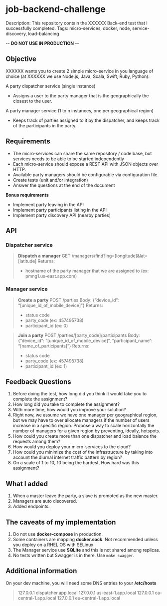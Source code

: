 # job-backend-challenge

Description: This repository contain the XXXXXX Back-end test that I successfully completed.
Tags: micro-services, docker, node, service-discovery, load-balancing

-- **DO NOT USE IN PRODUCTION** --

## Objective

XXXXXX wants you to create 2 simple micro-service in you language of choice (at XXXXXX we
use Node.js, Java, Scala, Swift, Ruby, Python):

A party dispatcher service (single instance)
- Assigns a user to the party manager that is the geographically the closest to the
user.

A party manager service (1 to n instances, one per geographical region)
- Keeps track of parties assigned to it by the dispatcher, and keeps track of the
participants in the party.

## Requirements

- The micro-services can share the same repository / code base, but services needs to be
able to be started independently
- Each micro-service should expose a REST API with JSON objects over HTTP.
- Available party managers should be configurable via configuration file.
- Create tests (unit and/or integration)
- Answer the questions at the end of the document

**Bonus requirements**

- Implement party leaving in the API
- Implement party participants listing in the API
- Implement party discovery API (nearby parties)

## API

### Dispatcher service

> **Dispatch a manager**
> GET /managers/find?lng=[longitude]&lat=[latitude]
> Returns:
> - hostname of the party manager that we are assigned to (ex: pmng1.us-east.app.com)

### Manager service

> **Create a party**
> POST /parties
> Body: {“device_id”: “[unique_id_of_mobile_device]”}
> Returns:
> - status code
> - party_code (ex: 457495738)
> - participant_id (ex: 0)

> **Join a party**
> POST /parties/[party_code]/participants
> Body: {“device_id”: “[unique_id_of_mobile_device]”, “participant_name”: “[name_of_participants]”}
> Returns:
> - status code
> - party_code (ex: 457495738)
> - participant_id (ex: 1)

## Feedback Questions
1) Before doing the test, how long did you think it would take you to complete the assignment?
2) How long did you take to complete the assignment?
3) With more time, how would you improve your solution?
4) Right now, we assume we have one manager per geographical region, but we may have to over allocate managers if the number of users increase in a specific region. Propose a way to scale horizontally the number of managers for a given region by preventing, ideally, hotspots.
5) How could you create more than one dispatcher and load balance the requests among them?
6) How would you deploy your micro-services to the cloud?
7) How could you minimize the cost of the infrastructure by taking into account the diurnal internet traffic pattern by region?
8) On a scale of 1 to 10, 10 being the hardest, How hard was this assignment?

## What I added

1) When a master leave the party, a slave is promoted as the new master.
2) Managers are auto discovered.
3) Added endpoints.

## The caveats of my implementation

1) Do not use **docker-compose** in production.
2) Some containers are mapping **docker.sock**. Not recommended unless you deploy on a RHEL OS with SELinux.
3) The Manager service use **SQLite** and this is not shared among replicas.
4) No tests written but Swagger is in there. Use `make swagger`.

## Additional information

On your dev machine, you will need some DNS entries to your **/etc/hosts**
> 127.0.0.1 dispatcher.app.local
> 127.0.0.1 us-east-1.app.local
> 127.0.0.1 ca-central-1.app.local
> 127.0.0.1 eu-central-1.app.local
